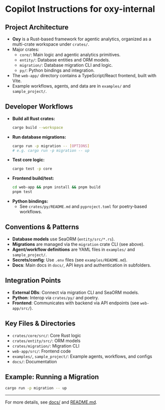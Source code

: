 # Copilot Instructions for oxy-internal

## Project Architecture

- **Oxy** is a Rust-based framework for agentic analytics, organized as a multi-crate workspace under `crates/`.
- Major crates:
  - `core/`: Main logic and agentic analytics primitives.
  - `entity/`: Database entities and ORM models.
  - `migration/`: Database migration CLI and logic.
  - `py/`: Python bindings and integration.
- The `web-app/` directory contains a TypeScript/React frontend, built with Vite.
- Example workflows, agents, and data are in `examples/` and `sample_project/`.

## Developer Workflows

- **Build all Rust crates:**
  ```sh
  cargo build --workspace
  ```
- **Run database migrations:**
  ```sh
  cargo run -p migration -- [OPTIONS]
  # e.g. cargo run -p migration -- up
  ```
- **Test core logic:**
  ```sh
  cargo test -p core
  ```
- **Frontend build/test:**
  ```sh
  cd web-app && pnpm install && pnpm build
  pnpm test
  ```
- **Python bindings:**
  - See `crates/py/README.md` and `pyproject.toml` for poetry-based workflows.

## Conventions & Patterns

- **Database models** use SeaORM (`entity/src/*.rs`).
- **Migrations** are managed via the `migration` crate CLI (see above).
- **Agent/workflow definitions** are YAML files in `examples/` and `sample_project/`.
- **Secrets/config**: Use `.env` files (see `examples/README.md`).
- **Docs**: Main docs in `docs/`, API keys and authentication in subfolders.

## Integration Points

- **External DBs**: Connect via migration CLI and SeaORM models.
- **Python**: Interop via `crates/py/` and poetry.
- **Frontend**: Communicates with backend via API endpoints (see `web-app/src/`).

## Key Files & Directories

- `crates/core/src/`: Core Rust logic
- `crates/entity/src/`: ORM models
- `crates/migration/`: Migration CLI
- `web-app/src/`: Frontend code
- `examples/`, `sample_project/`: Example agents, workflows, and configs
- `docs/`: Documentation

## Example: Running a Migration

```sh
cargo run -p migration -- up
```

---

For more details, see [docs/](../docs/) and [README.md](../README.md).
